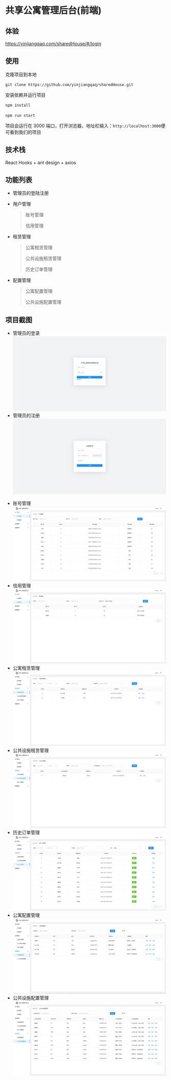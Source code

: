 # 共享公寓管理后台(前端)

## 体验

https://yinjiangqaq.com/sharedHouse/#/login

## 使用

克隆项目到本地

```
git clone https://github.com/yinjiangqaq/sharedHouse.git
```

安装依赖并运行项目

```
npm install

npm run start
```

项目会运行在 3000 端口，打开浏览器，地址栏输入：`http://localhost:3000`便可看到我们的项目

## 技术栈

React Hooks + ant design + axios

## 功能列表

- 管理员的登陆注册

- 用户管理
  > 账号管理
  >
  > 信用管理

* 租赁管理

  > 公寓租赁管理
  >
  > 公共设施租赁管理
  >
  > 历史订单管理

* 配置管理
  > 公寓配置管理
  >
  > 公共设施配置管理

## 项目截图

- 管理员的登录
  ![login.png](./public/login.png)
- 管理员的注册
  ![register.png](./public/register.png)

* 账号管理
  ![account.png](./public/account.png)
* 信用管理
  ![credit.png](./public/credit.png)
* 公寓租赁管理
  ![room.png](./public/room.png)
* 公共设施租赁管理
  ![device.png](./public/device.png)
* 历史订单管理
  ![history.png](./public/history.png)
* 公寓配置管理
  ![roomEquipment.png](./public/roomEquipment.png)
* 公共设施配置管理
  ![deviceEquipment.png](./public/deviceEquipment.png)
